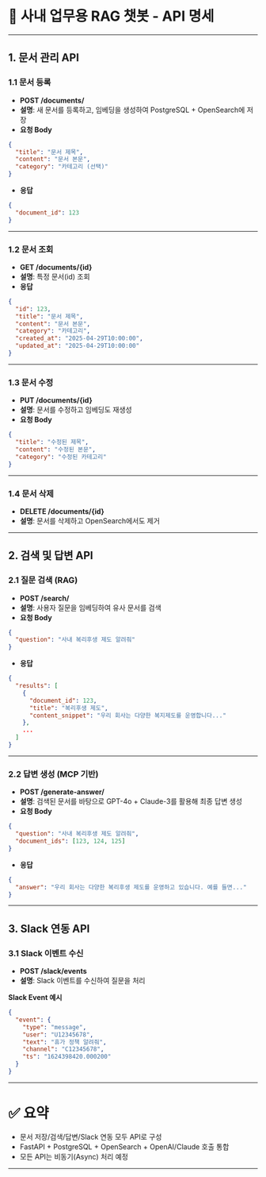 
# 📄 사내 업무용 RAG 챗봇 - API 명세

---

## 1. 문서 관리 API

### 1.1 문서 등록
- **POST /documents/**
- **설명**: 새 문서를 등록하고, 임베딩을 생성하여 PostgreSQL + OpenSearch에 저장
- **요청 Body**
```json
{
  "title": "문서 제목",
  "content": "문서 본문",
  "category": "카테고리 (선택)"
}
```
- **응답**
```json
{
  "document_id": 123
}
```

---

### 1.2 문서 조회
- **GET /documents/{id}**
- **설명**: 특정 문서(id) 조회
- **응답**
```json
{
  "id": 123,
  "title": "문서 제목",
  "content": "문서 본문",
  "category": "카테고리",
  "created_at": "2025-04-29T10:00:00",
  "updated_at": "2025-04-29T10:00:00"
}
```

---

### 1.3 문서 수정
- **PUT /documents/{id}**
- **설명**: 문서를 수정하고 임베딩도 재생성
- **요청 Body**
```json
{
  "title": "수정된 제목",
  "content": "수정된 본문",
  "category": "수정된 카테고리"
}
```

---

### 1.4 문서 삭제
- **DELETE /documents/{id}**
- **설명**: 문서를 삭제하고 OpenSearch에서도 제거

---

## 2. 검색 및 답변 API

### 2.1 질문 검색 (RAG)
- **POST /search/**
- **설명**: 사용자 질문을 임베딩하여 유사 문서를 검색
- **요청 Body**
```json
{
  "question": "사내 복리후생 제도 알려줘"
}
```
- **응답**
```json
{
  "results": [
    {
      "document_id": 123,
      "title": "복리후생 제도",
      "content_snippet": "우리 회사는 다양한 복지제도를 운영합니다..."
    },
    ...
  ]
}
```

---

### 2.2 답변 생성 (MCP 기반)
- **POST /generate-answer/**
- **설명**: 검색된 문서를 바탕으로 GPT-4o + Claude-3를 활용해 최종 답변 생성
- **요청 Body**
```json
{
  "question": "사내 복리후생 제도 알려줘",
  "document_ids": [123, 124, 125]
}
```
- **응답**
```json
{
  "answer": "우리 회사는 다양한 복리후생 제도를 운영하고 있습니다. 예를 들면..."
}
```

---

## 3. Slack 연동 API

### 3.1 Slack 이벤트 수신
- **POST /slack/events**
- **설명**: Slack 이벤트를 수신하여 질문을 처리

**Slack Event 예시**
```json
{
  "event": {
    "type": "message",
    "user": "U12345678",
    "text": "휴가 정책 알려줘",
    "channel": "C12345678",
    "ts": "1624398420.000200"
  }
}
```

---

# ✅ 요약
- 문서 저장/검색/답변/Slack 연동 모두 API로 구성
- FastAPI + PostgreSQL + OpenSearch + OpenAI/Claude 호출 통합
- 모든 API는 비동기(Async) 처리 예정

---
